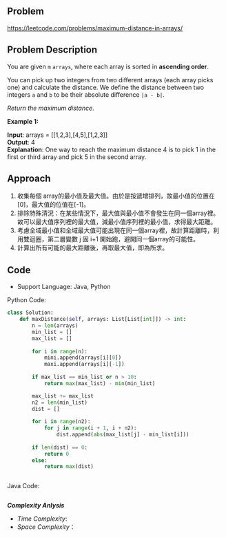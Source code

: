 ## Problem

https://leetcode.com/problems/maximum-distance-in-arrays/

## Problem Description

You are given `m` `arrays`, where each array is sorted in **ascending order**.

You can pick up two integers from two different arrays (each array picks one) and calculate the distance. We define 
the distance between two integers `a` and `b` to be their absolute difference `|a - b|`.

*Return the maximum distance*.

 
**Example 1:**

**Input**: arrays = [[1,2,3],[4,5],[1,2,3]]  <br>
**Output**: 4  <br>
**Explanation**: One way to reach the maximum distance 4 is to pick 1 in the first or third array and pick 5 in the second array.


## Approach
1. 收集每個 array的最小值及最大值。由於是按遞增排列，故最小值的位置在[0]，最大值的位值在[-1]。
2. 排除特殊清況：在某些情況下，最大值與最小值不會發生在同一個array裡。故可以最大值序列裡的最大值，減最小值序列裡的最小值，求得最大距離。
3. 考慮全域最小值和全域最大值可能出現在同一個array裡，故計算距離時，利用雙迴圈，第二層變數 j 固 i+1 開始跑，避開同一個array的可能性。
4. 計算出所有可能的最大距離後，再取最大值，即為所求。

## Code

- Support Language: Java, Python

Python Code:

```py
class Solution:
    def maxDistance(self, arrays: List[List[int]]) -> int:
        n = len(arrays)
        min_list = []
        max_list = []
        
        for i in range(n):
            mini.append(arrays[i][0])
            maxi.append(arrays[i][-1])
        
        if max_list == min_list or n > 10:
            return max(max_list) - min(min_list)

        max_list += max_list
        n2 = len(min_list)
        dist = []
        
        for i in range(n2):
            for j in range(i + 1, i + n2):
                dist.append(abs(max_list[j] - min_list[i]))
        
        if len(dist) == 0:
            return 0
        else:
            return max(dist)



```

Java Code:

```

```

**_Complexity Anlysis_**

- _Time Complexity_: 
- _Space Complexity_：
